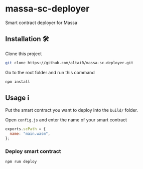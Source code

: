 # massa-sc-deployer
Smart contract deployer for Massa

## Installation 🛠️

Clone this project  

```sh
git clone https://github.com/altai0/massa-sc-deployer.git
```

Go to the root folder and run this command  

```sh
npm install
```

## Usage ℹ️

Put the smart contract you want to deploy into the `build/` folder.

Open `config.js` and enter the name of your smart contract 

```js
exports.scPath = {
  name: "main.wasm",
};

```

### Deploy smart contract

```sh
npm run deploy
```
